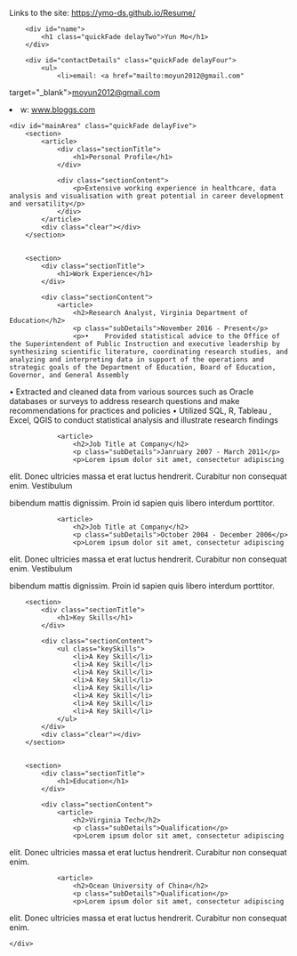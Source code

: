 Links to the site:  https://ymo-ds.github.io/Resume/

<!DOCTYPE html>
<html>
<head>
<title>Yun Mo - Resume</title>

<meta name="viewport" content="width=device-width"/>
<meta name="description" content="The Resume of Yun Mo."/>
<meta charset="UTF-8"> 

<!--[if lt IE 9]>
<script src="//html5shiv.googlecode.com/svn/trunk/html5.js"></script>
<![endif]-->
</head>
<body id="top">
<div id="cv" class="instaFade">
	<div class="mainDetails">

		<div id="name">
			<h1 class="quickFade delayTwo">Yun Mo</h1>
		</div>
		
		<div id="contactDetails" class="quickFade delayFour">
			<ul>
				<li>email: <a href="mailto:moyun2012@gmail.com" 

target="_blank">moyun2012@gmail.com</a></li>
				<li>w: <a href="http://www.bloggs.com">www.bloggs.com</a></li>
			</ul>
		</div>
		<div class="clear"></div>
	</div>
	
	<div id="mainArea" class="quickFade delayFive">
		<section>
			<article>
				<div class="sectionTitle">
					<h1>Personal Profile</h1>
				</div>
				
				<div class="sectionContent">
					<p>Extensive working experience in healthcare, data analysis and visualisation with great potential in career development and versatility</p>
				</div>
			</article>
			<div class="clear"></div>
		</section>
		
		
		<section>
			<div class="sectionTitle">
				<h1>Work Experience</h1>
			</div>
			
			<div class="sectionContent">
				<article>
					<h2>Research Analyst, Virginia Department of Education</h2>
					<p class="subDetails">November 2016 - Present</p>
					<p>•	Provided statistical advice to the Office of the Superintendent of Public Instruction and executive leadership by synthesizing scientific literature, coordinating research studies, and analyzing and interpreting data in support of the operations and strategic goals of the Department of Education, Board of Education, Governor, and General Assembly
•	Extracted and cleaned data from various sources such as Oracle databases or surveys to address research questions and make recommendations for practices and policies
•	Utilized SQL, R, Tableau , Excel, QGIS to conduct statistical analysis and illustrate research findings
</p>
				</article>
				
				<article>
					<h2>Job Title at Company</h2>
					<p class="subDetails">Janruary 2007 - March 2011</p>
					<p>Lorem ipsum dolor sit amet, consectetur adipiscing 

elit. Donec ultricies massa et erat luctus hendrerit. Curabitur non consequat enim. Vestibulum 

bibendum mattis dignissim. Proin id sapien quis libero interdum porttitor.</p>
				</article>
				
				<article>
					<h2>Job Title at Company</h2>
					<p class="subDetails">October 2004 - December 2006</p>
					<p>Lorem ipsum dolor sit amet, consectetur adipiscing 

elit. Donec ultricies massa et erat luctus hendrerit. Curabitur non consequat enim. Vestibulum 

bibendum mattis dignissim. Proin id sapien quis libero interdum porttitor.</p>
				</article>
			</div>
			<div class="clear"></div>
		</section>
		
		
		<section>
			<div class="sectionTitle">
				<h1>Key Skills</h1>
			</div>
			
			<div class="sectionContent">
				<ul class="keySkills">
					<li>A Key Skill</li>
					<li>A Key Skill</li>
					<li>A Key Skill</li>
					<li>A Key Skill</li>
					<li>A Key Skill</li>
					<li>A Key Skill</li>
					<li>A Key Skill</li>
					<li>A Key Skill</li>
				</ul>
			</div>
			<div class="clear"></div>
		</section>
		
		
		<section>
			<div class="sectionTitle">
				<h1>Education</h1>
			</div>
			
			<div class="sectionContent">
				<article>
					<h2>Virginia Tech</h2>
					<p class="subDetails">Qualification</p>
					<p>Lorem ipsum dolor sit amet, consectetur adipiscing 

elit. Donec ultricies massa et erat luctus hendrerit. Curabitur non consequat enim.</p>
				</article>
				
				<article>
					<h2>Ocean University of China</h2>
					<p class="subDetails">Qualification</p>
					<p>Lorem ipsum dolor sit amet, consectetur adipiscing 

elit. Donec ultricies massa et erat luctus hendrerit. Curabitur non consequat enim.</p>
				</article>
			</div>
			<div class="clear"></div>
		</section>
		
	</div>
</div>

</body>
</html>
